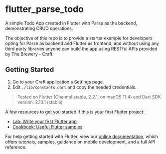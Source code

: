 # flutter_parse_todo

A simple Todo App created in Flutter with Parse as the backend, demonstrating CRUD operations. 

The objective of this repo is to provide a starter example for developers opting for Parse as backend and Flutter as frontend, and without using any third party libraries anyone can build the app using RESTful APIs provided by The Brewery - Craft.

## Getting Started

1. Go to your Craft application's Settings page.
2. Edit `./lib/constants.dart` and copy the needed credentials. 

>Tested on Flutter (Channel stable, 2.2.1, on macOS 11.4) and Dart SDK version: 2.13.1 (stable)


A few resources to get you started if this is your first Flutter project:

- [Lab: Write your first Flutter app](https://flutter.dev/docs/get-started/codelab)
- [Cookbook: Useful Flutter samples](https://flutter.dev/docs/cookbook)

For help getting started with Flutter, view our 
[online documentation](https://flutter.dev/docs), which offers tutorials, 
samples, guidance on mobile development, and a full API reference.
